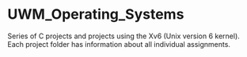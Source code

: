 # UWM_Operating_Systems

Series of C projects and projects using the Xv6 (Unix version 6 kernel). 
Each project folder has information about all individual assignments.
